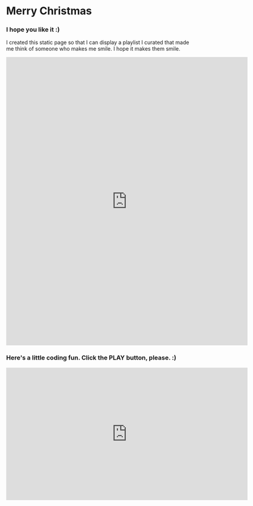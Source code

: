 # Merry Christmas
### I hope you like it :)

I created this static page so that I can display a playlist I curated that made me think of someone who makes me smile. I hope it makes them smile. 

<iframe src="https://open.spotify.com/embed/playlist/7fjFcJ7jxsMeuKLJiDc0Yf" width="650" height="775" frameborder="0" allowtransparency="true" allow="encrypted-media"></iframe>


### Here's a little coding fun. Click the PLAY button, please. :) 

<iframe src="https://trinket.io/embed/python/7ec995118a?showInstructions=true" width="650" height="356" frameborder="0" marginwidth="0" marginheight="0" allowfullscreen></iframe>
